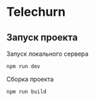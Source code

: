 # Telechurn

## Запуск проекта

Запуск локального сервера

`npm run dev`

Сборка проекта

`npm run build`
